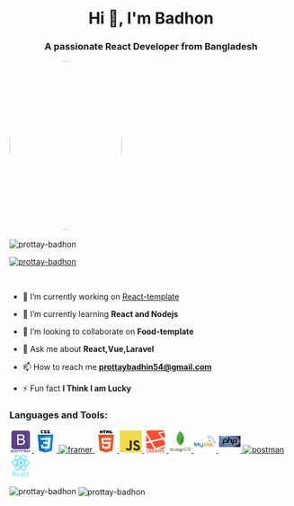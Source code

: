 <h1 align="center">Hi 👋, I'm Badhon</h1>
<h3 align="center">A passionate React Developer from Bangladesh</h3>
<img src='https://scontent.fcgp10-1.fna.fbcdn.net/v/t1.6435-9/168169158_950682559071098_5766853616198430486_n.jpg?_nc_cat=102&ccb=1-3&_nc_sid=09cbfe&_nc_ohc=f41ybSP2_QIAX_BecO0&_nc_ht=scontent.fcgp10-1.fna&oh=b002b43212d3ca62211686714621f980&oe=60E5D628' height='300' width='200' style='border-radius: 100%'/>

<p align="left"> <img src="https://komarev.com/ghpvc/?username=prottay-badhon&label=Profile%20views&color=0e75b6&style=flat" alt="prottay-badhon" /> </p>

<p align="left"> <a href="https://github.com/ryo-ma/github-profile-trophy"><img src="https://github-profile-trophy.vercel.app/?username=prottay-badhon" alt="prottay-badhon" /></a> </p>

<p align="left"> <a href="https://twitter.com/" target="blank"><img src="https://img.shields.io/twitter/follow/?logo=twitter&style=for-the-badge" alt="" /></a> </p>

- 🔭 I’m currently working on [React-template](https://react-template-badhon.herokuapp.com/home)

- 🌱 I’m currently learning **React and Nodejs**

- 👯 I’m looking to collaborate on **Food-template**

- 💬 Ask me about **React,Vue,Laravel**

- 📫 How to reach me **prottaybadhin54@gmail.com**

- ⚡ Fun fact **I Think I am Lucky**


<h3 align="left">Languages and Tools:</h3>
<p align="left"> <a href="https://getbootstrap.com" target="_blank"> <img src="https://raw.githubusercontent.com/devicons/devicon/master/icons/bootstrap/bootstrap-plain-wordmark.svg" alt="bootstrap" width="40" height="40"/> </a> <a href="https://www.w3schools.com/css/" target="_blank"> <img src="https://raw.githubusercontent.com/devicons/devicon/master/icons/css3/css3-original-wordmark.svg" alt="css3" width="40" height="40"/> </a> <a href="https://www.framer.com/" target="_blank"> <img src="https://www.vectorlogo.zone/logos/framer/framer-icon.svg" alt="framer" width="40" height="40"/> </a> <a href="https://www.w3.org/html/" target="_blank"> <img src="https://raw.githubusercontent.com/devicons/devicon/master/icons/html5/html5-original-wordmark.svg" alt="html5" width="40" height="40"/> </a> <a href="https://developer.mozilla.org/en-US/docs/Web/JavaScript" target="_blank"> <img src="https://raw.githubusercontent.com/devicons/devicon/master/icons/javascript/javascript-original.svg" alt="javascript" width="40" height="40"/> </a> <a href="https://laravel.com/" target="_blank"> <img src="https://raw.githubusercontent.com/devicons/devicon/master/icons/laravel/laravel-plain-wordmark.svg" alt="laravel" width="40" height="40"/> </a> <a href="https://www.mongodb.com/" target="_blank"> <img src="https://raw.githubusercontent.com/devicons/devicon/master/icons/mongodb/mongodb-original-wordmark.svg" alt="mongodb" width="40" height="40"/> </a> <a href="https://www.mysql.com/" target="_blank"> <img src="https://raw.githubusercontent.com/devicons/devicon/master/icons/mysql/mysql-original-wordmark.svg" alt="mysql" width="40" height="40"/> </a> <a href="https://www.php.net" target="_blank"> <img src="https://raw.githubusercontent.com/devicons/devicon/master/icons/php/php-original.svg" alt="php" width="40" height="40"/> </a> <a href="https://postman.com" target="_blank"> <img src="https://www.vectorlogo.zone/logos/getpostman/getpostman-icon.svg" alt="postman" width="40" height="40"/> </a> <a href="https://reactjs.org/" target="_blank"> <img src="https://raw.githubusercontent.com/devicons/devicon/master/icons/react/react-original-wordmark.svg" alt="react" width="40" height="40"/> </a> </p>

<p><img align="left" src="https://github-readme-stats.vercel.app/api/top-langs?username=prottay-badhon&show_icons=true&locale=en&layout=compact" alt="prottay-badhon" /></p>

<p>&nbsp;<img align="center" src="https://github-readme-stats.vercel.app/api?username=prottay-badhon&show_icons=true&locale=en" alt="prottay-badhon" /></p>
